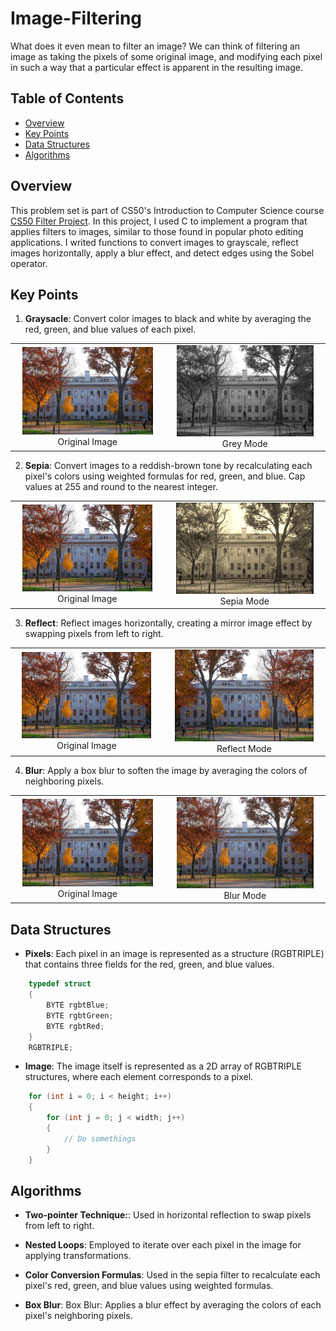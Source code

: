 # Image-Filtering
What does it even mean to filter an image? We can think of filtering an image as taking the pixels of some original image, and modifying each pixel in such a way that a particular effect is apparent in the resulting image.

## Table of Contents

- [Overview](#overview)
- [Key Points](#key-points)
- [Data Structures](#data-structures)
- [Algorithms](#algorithms)

## Overview
This problem set is part of CS50's Introduction to Computer Science course [CS50 Filter Project](https://cs50.harvard.edu/x/2025/psets/4/filter/less/). In this project, I used C to implement a program that applies filters to images, similar to those found in popular photo editing applications. I writed functions to convert images to grayscale, reflect images horizontally, apply a blur effect, and detect edges using the Sobel operator.



## Key Points
1. **Graysacle**: Convert color images to black and white by averaging the red, green, and blue values of each pixel.

<table>
  <tr>
    <td align="center">
      <img src="https://github.com/miro789/Image-Filtering/blob/main/images/yard.bmp" alt="Origin Image" width="90%"/>
      <br/>
      <span>Original Image</span>
    </td>
    <td align="center">
      <img src="https://github.com/miro789/Image-Filtering/blob/main/outputs/grey.png" alt="Grey Image" width="90%"/>
      <br/>
      <span>Grey Mode</span>
    </td>
  </tr>
</table>

2. **Sepia**: Convert images to a reddish-brown tone by recalculating each pixel's colors using weighted formulas for red, green, and blue. Cap values at 255 and round to the nearest integer.

<table>
  <tr>
    <td align="center">
      <img src="https://github.com/miro789/Image-Filtering/blob/main/images/yard.bmp" alt="Original Image" width="90%"/>
      <br/>
      <span>Original Image</span>
    </td>
    <td align="center">
      <img src="https://github.com/miro789/Image-Filtering/blob/main/outputs/sepia.png" alt="Sepia Image" width="90%"/>
      <br/>
      <span>Sepia Mode</span>
    </td>
  </tr>
</table>

3. **Reflect**: Reflect images horizontally, creating a mirror image effect by swapping pixels from left to right.

<table>
  <tr>
    <td align="center">
      <img src="https://github.com/miro789/Image-Filtering/blob/main/images/yard.bmp" alt="Original Image" width="90%"/>
      <br/>
      <span>Original Image</span>
    </td>
    <td align="center">
      <img src="https://github.com/miro789/Image-Filtering/blob/main/outputs/reflect.png" alt="Reflect Image" width="90%"/>
        <br />
        <span>Reflect Mode</span>
    </td>
  </tr>
</table>

4. **Blur**: Apply a box blur to soften the image by averaging the colors of neighboring pixels.

<table>
  <tr>
    <td align="center">
      <img src="https://github.com/miro789/Image-Filtering/blob/main/images/yard.bmp" alt="Original Image" width="90%"/>
      <br/>
      <span>Original Image</span>
    </td>
    <td align="center">
      <img src="https://github.com/miro789/Image-Filtering/blob/main/outputs/blur.png" alt="Blur Image" width="90%"/>
        <br />
        <span>Blur Mode</span>
  </tr>
</table>


## Data Structures

- **Pixels**: Each pixel in an image is represented as a structure (RGBTRIPLE) that contains three fields for the red, green, and blue values.

```C
    typedef struct
    {
        BYTE rgbtBlue;
        BYTE rgbtGreen;
        BYTE rgbtRed;
    }
    RGBTRIPLE;
```

- **Image**: The image itself is represented as a 2D array of RGBTRIPLE structures, where each element corresponds to a pixel.
```C
    for (int i = 0; i < height; i++)
    {
        for (int j = 0; j < width; j++)
        {
            // Do somethings
        }
    }
```

## Algorithms

- **Two-pointer Technique:**: Used in horizontal reflection to swap pixels from left to right.

- **Nested Loops**: Employed to iterate over each pixel in the image for applying transformations.

- **Color Conversion Formulas**: Used in the sepia filter to recalculate each pixel's red, green, and blue values using weighted 
formulas.

- **Box Blur**: Box Blur: Applies a blur effect by averaging the colors of each pixel's neighboring pixels.
